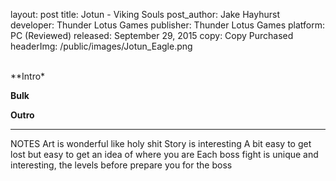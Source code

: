 
layout: post
title: Jotun - Viking Souls
post_author: Jake Hayhurst
developer: Thunder Lotus Games
publisher: Thunder Lotus Games
platform: PC (Reviewed)
released: September 29, 2015
copy: Copy Purchased
headerImg: /public/images/Jotun_Eagle.png

<br>
**Intro*

**Bulk**

**Outro**

---
NOTES
Art is wonderful like holy shit
Story is interesting
A bit easy to get lost but easy to get an idea of where you are
Each boss fight is unique and interesting, the levels before prepare you for the boss
